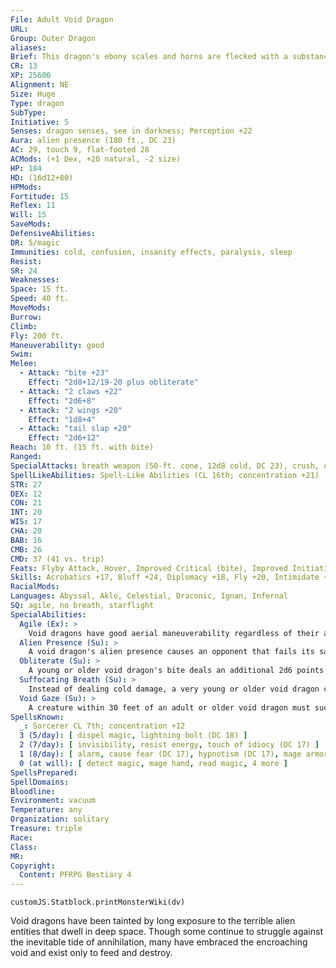 ```yaml
---
File: Adult Void Dragon
URL: 
Group: Outer Dragon
aliases: 
Brief: This dragon's ebony scales and horns are flecked with a substance that glows an eerie green. The folds of its wings reflect a starry sky.
CR: 13
XP: 25600
Alignment: NE
Size: Huge
Type: dragon
SubType: 
Initiative: 5
Senses: dragon senses, see in darkness; Perception +22
Aura: alien presence (180 ft., DC 23)
AC: 29, touch 9, flat-footed 28
ACMods: (+1 Dex, +20 natural, -2 size)
HP: 184
HD: (16d12+80)
HPMods: 
Fortitude: 15
Reflex: 11
Will: 15
SaveMods: 
DefensiveAbilities: 
DR: 5/magic
Immunities: cold, confusion, insanity effects, paralysis, sleep
Resist: 
SR: 24
Weaknesses: 
Space: 15 ft.
Speed: 40 ft.
MoveMods: 
Burrow: 
Climb: 
Fly: 200 ft.
Maneuverability: good
Swim: 
Melee: 
  - Attack: "bite +23"
    Effect: "2d8+12/19-20 plus obliterate"
  - Attack: "2 claws +22"
    Effect: "2d6+8"
  - Attack: "2 wings +20"
    Effect: "1d8+4"
  - Attack: "tail slap +20"
    Effect: "2d6+12"
Reach: 10 ft. (15 ft. with bite)
Ranged: 
SpecialAttacks: breath weapon (50-ft. cone, 12d8 cold, DC 23), crush, obliterate (DC 23), suffocating breath (DC 23), void gaze (DC 23)
SpellLikeAbilities: Spell-Like Abilities (CL 16th; concentration +21)  At Will-blur, ray of enfeeblement (DC 16), ray of exhaustion (DC 18)
STR: 27
DEX: 12
CON: 21
INT: 20
WIS: 17
CHA: 20
BAB: 16
CMB: 26
CMD: 37 (41 vs. trip)
Feats: Flyby Attack, Hover, Improved Critical (bite), Improved Initiative, Iron Will, Multiattack, Weapon Focus (bite), Wingover
Skills: Acrobatics +17, Bluff +24, Diplomacy +18, Fly +20, Intimidate +22, Knowledge (arcana) +24, Knowledge (planes) +24, Perception +22, Sense Motive +22, Spellcraft +20, Stealth +12, Survival +14, Use Magic Device +16
RacialMods: 
Languages: Abyssal, Aklo, Celestial, Draconic, Ignan, Infernal
SQ: agile, no breath, starflight
SpecialAbilities:
  Agile (Ex): >
    Void dragons have good aerial maneuverability regardless of their age or size.
  Alien Presence (Su): >
    A void dragon's alien presence causes an opponent that fails its save to be overcome with dizziness, becoming sickened (or nauseated if the target has 4 or fewer Hit Dice) for 5d6 rounds.
  Obliterate (Su): >
    A young or older void dragon's bite deals an additional 2d6 points of negative energy damage. A creature reduced to 0 or fewer hit points by this attack must succeed at a Fortitude save or be immediately slain and reduced to ashes (as the disintegrate spell). The save DC is Constitution-based.
  Suffocating Breath (Su): >
    Instead of dealing cold damage, a very young or older void dragon can breathe a cone-shaped suffocation effect. An air-dependent creature that fails its Fortitude save suffocates (Pathfinder RPG Core Rulebook 445) for a number of rounds equal to the dragon's age category. The save DC is Constitution-based.
  Void Gaze (Su): >
    A creature within 30 feet of an adult or older void dragon must succeed at a Will save or become confused for 1d6 rounds. This gaze attack is a mind-affecting effect. The save DC is Charisma-based.
SpellsKnown:
  _: Sorcerer CL 7th; concentration +12
  3 (5/day): [ dispel magic, lightning bolt (DC 18) ]
  2 (7/day): [ invisibility, resist energy, touch of idiocy (DC 17) ]
  1 (8/day): [ alarm, cause fear (DC 17), hypnotism (DC 17), mage armor, obscuring mist ]
  0 (at will): [ detect magic, mage hand, read magic, 4 more ]
SpellsPrepared: 
SpellDomains: 
Bloodline: 
Environment: vacuum
Temperature: any
Organization: solitary
Treasure: triple
Race: 
Class: 
MR: 
Copyright:
  Content: PFRPG Bestiary 4
---
```

```dataviewjs
customJS.Statblock.printMonsterWiki(dv)
```
Void dragons have been tainted by long exposure to the terrible alien entities that dwell in deep space. Though some continue to struggle against the inevitable tide of annihilation, many have embraced the encroaching void and exist only to feed and destroy.

